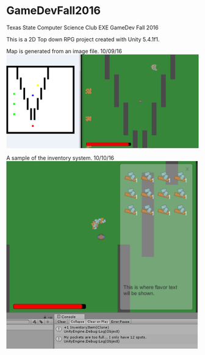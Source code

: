 # GameDevFall2016
Texas State Computer Science Club EXE GameDev Fall 2016

This is a 2D Top down RPG project created with Unity 5.4.1f1.

Map is generated from an image file. 10/09/16
![ScreenShot](https://github.com/bab178/GameDevFall2016/blob/master/Screenshots/Screenshot_1.png)

A sample of the inventory system. 10/10/16
![ScreenShot](https://github.com/bab178/GameDevFall2016/blob/master/Screenshots/Screenshot_2.png)